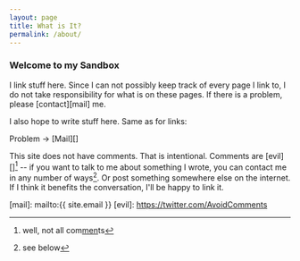 ```yaml
---
layout: page
title: What is It?
permalink: /about/
---
```


### Welcome to my Sandbox

I link stuff here. Since I can not possibly keep track of every page I link to, I do not take responsibility for what is on these pages. If there is a problem, please [contact][mail] me.

I also hope to write stuff here. Same as for links:

Problem → [Mail][]

This site does not have comments. That is intentional. Comments are [evil][][^almost] -- if you want to talk to me about something I wrote, you can contact me in any number of ways[^social]. Or post something somewhere else on the internet. If I think it benefits the conversation, I'll be happy to link it.


[mail]: mailto:{{ site.email }}
[evil]: https://twitter.com/AvoidComments
[^almost]: well, not all com[men](http://www.listen-tome.com/save-me/)ts
[^social]: see below
